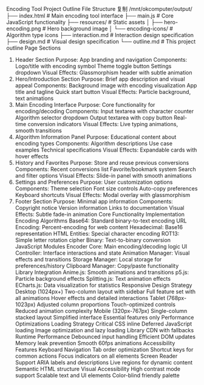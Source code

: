 Encoding Tool Project Outline
File Structure
复制
/mnt/okcomputer/output/
├── index.html              # Main encoding tool interface
├── main.js                 # Core JavaScript functionality
├── resources/              # Static assets
│   ├── hero-encoding.png   # Hero background image
│   └── encoding-icons/     # Algorithm type icons
├── interaction.md          # Interaction design specification
├── design.md              # Visual design specification
└── outline.md             # This project outline
Page Sections
1. Header Section
Purpose: App branding and navigation
Components:
Logo/title with encoding symbol
Theme toggle button
Settings dropdown
Visual Effects: Glassmorphism header with subtle animation
2. Hero/Introduction Section
Purpose: Brief app description and visual appeal
Components:
Background image with encoding visualization
App title and tagline
Quick start button
Visual Effects: Particle background, text animations
3. Main Encoding Interface
Purpose: Core functionality for encoding/decoding
Components:
Input textarea with character counter
Algorithm selector dropdown
Output textarea with copy button
Real-time conversion indicators
Visual Effects: Live typing animations, smooth transitions
4. Algorithm Information Panel
Purpose: Educational content about encoding types
Components:
Algorithm descriptions
Use case examples
Technical specifications
Visual Effects: Expandable cards with hover effects
5. History and Favorites
Purpose: Store and reuse previous conversions
Components:
Recent conversions list
Favorite/bookmark system
Search and filter options
Visual Effects: Slide-in panel with smooth animations
6. Settings and Preferences
Purpose: User customization options
Components:
Theme selection
Font size controls
Auto-copy preferences
Keyboard shortcuts
Visual Effects: Modal overlay with glassmorphism
7. Footer Section
Purpose: Minimal app information
Components:
Copyright notice
Version information
Links to documentation
Visual Effects: Subtle fade-in animation
Core Functionality Implementation
Encoding Algorithms
Base64: Standard binary-to-text encoding
URL Encoding: Percent-encoding for web content
Hexadecimal: Base16 representation
HTML Entities: Special character encoding
ROT13: Simple letter rotation cipher
Binary: Text-to-binary conversion
JavaScript Modules
Encoder Core: Main encoding/decoding logic
UI Controller: Interface interactions and state
Animation Manager: Visual effects and transitions
Storage Manager: Local storage for preferences/history
Clipboard Manager: Copy/paste functionality
Library Integration
Anime.js: Smooth animations and transitions
p5.js: Particle background effects
Splitting.js: Text animation effects
ECharts.js: Data visualization for statistics
Responsive Design Strategy
Desktop (1024px+)
Two-column layout with sidebar
Full feature set with all animations
Hover effects and detailed interactions
Tablet (768px-1023px)
Adjusted column proportions
Touch-optimized controls
Reduced animation complexity
Mobile (320px-767px)
Single-column stacked layout
Simplified interface
Essential features only
Performance Optimizations
Loading Strategy
Critical CSS inline
Deferred JavaScript loading
Image optimization and lazy loading
Library CDN with fallbacks
Runtime Performance
Debounced input handling
Efficient DOM updates
Memory leak prevention
Smooth 60fps animations
Accessibility Features
Keyboard Navigation
Tab order optimization
Shortcut keys for common actions
Focus indicators on all elements
Screen Reader Support
ARIA labels and descriptions
Live regions for dynamic content
Semantic HTML structure
Visual Accessibility
High contrast mode support
Scalable text and UI elements
Color-blind friendly palette

